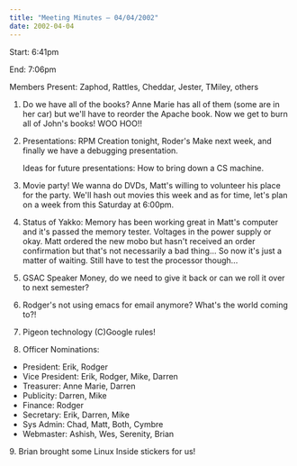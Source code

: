```yaml
---
title: "Meeting Minutes – 04/04/2002"
date: 2002-04-04
---
```

Start: 6:41pm </p><p>
End: 7:06pm </p><p>
Members Present: Zaphod, Rattles, Cheddar, Jester, TMiley, others </p><p>
1. Do we have all of the books?  Anne Marie has all of them (some are in her car) but we'll have to reorder the Apache book.  Now we get to burn all of John's books! WOO HOO!! </p><p>
2. Presentations: RPM Creation tonight, Roder's Make next week, and finally we have a debugging presentation. </p><p>
Ideas for future presentations: How to bring down a CS machine. </p><p>
3. Movie party!  We wanna do DVDs, Matt's willing to volunteer his place for the party.  We'll hash out movies this week and as for time, let's plan on a week from this Saturday at 6:00pm. </p><p>
4. Status of Yakko:  Memory has been working great in Matt's computer and it's passed the memory tester.  Voltages in the power supply or okay. Matt ordered the new mobo but hasn't received an order confirmation but that's not necessarily a bad thing... So now it's just a matter of waiting.  Still have to test the processor though... </p><p>
5. GSAC Speaker Money, do we need to give it back or can we roll it over to next semester? </p><p>
6. Rodger's not using emacs for email anymore?  What's the world coming to?! </p><p>
7. Pigeon technology (C)Google rules! </p><p>
8. Officer Nominations: </p><p>
<ul> <li>President: Erik, Rodger <li>Vice President: Erik, Rodger, Mike, Darren <li>Treasurer: Anne Marie, Darren <li>Publicity: Darren, Mike <li>Finance: Rodger <li>Secretary: Erik, Darren, Mike <li>Sys Admin: Chad, Matt, Both, Cymbre <li>Webmaster: Ashish, Wes, Serenity, Brian </ul> </p><p>
9. Brian brought some Linux Inside stickers for us! </p>
